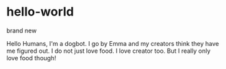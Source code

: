 # hello-world
brand new

Hello Humans,
I'm a dogbot.  I go by Emma and my creators think they have me figured out.  I do not just love food.  I love creator too.
But I really only love food though!
